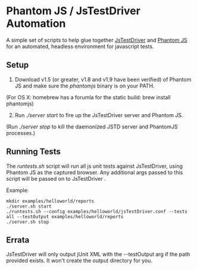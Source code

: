 # Phantom JS / JsTestDriver Automation

A simple set of scripts to help glue together [JsTestDriver](http://code.google.com/p/js-test-driver/)
and [Phantom JS](http://www.phantomjs.org/) for an automated, headless environment for javascript
tests.

## Setup

1. Download v1.5 (or greater, v1.8 and v1.9 have been verified) of Phantom JS and make 
   sure the _phantomjs_ binary is on your PATH.
   
(For OS X: homebrew has a forumla for the static build: brew install phantomjs)

2. Run _./server start_ to fire up the JsTestDriver server and Phantom JS.

(Run _./server stop_ to kill the daemonized JSTD server and PhantomJS processes.)

## Running Tests

The _runtests.sh_ script will run all js unit tests against JsTestDriver, using Phantom JS
as the captured browser. Any additional args passed to this script will be passed on to JsTestDriver .

Example:

    mkdir examples/helloworld/reports
    ./server.sh start
    ./runtests.sh --config examples/helloworld/jsTestDriver.conf --tests all --testOutput examples/helloworld/reports
    ./server.sh stop

## Errata

JsTestDriver will only output jUnit XML with the --testOutput arg if the path provided exists.
It won't create the output directory for you. 

